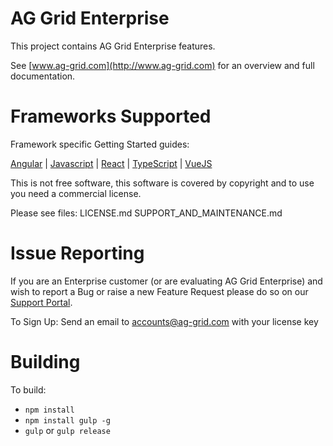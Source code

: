 AG Grid Enterprise
==============

This project contains AG Grid Enterprise features.

See [www.ag-grid.com](http://www.ag-grid.com) for an overview and full documentation.

Frameworks Supported
====================
Framework specific Getting Started guides:

[Angular](https://www.ag-grid.com/angular-grid/getting-started/) | [Javascript](https://www.ag-grid.com/javascript-grid/getting-started/) | [React](https://www.ag-grid.com/react-grid/getting-started/) | [TypeScript](https://www.ag-grid.com/javascript-grid/building-typescript/) | [VueJS](https://www.ag-grid.com/vue-grid/getting-started/)

This is not free software, this software is covered by copyright and to use you need a commercial license.

Please see files:
LICENSE.md
SUPPORT_AND_MAINTENANCE.md

Issue Reporting
==============

If you are an Enterprise customer (or are evaluating AG Grid Enterprise) and wish to report a Bug or raise a new Feature Request please do so on our [Support Portal](https://ag-grid.zendesk.com/).

To Sign Up:
Send an email to accounts@ag-grid.com with your license key

Building
==============

To build:
- `npm install`
- `npm install gulp -g`
- `gulp` or `gulp release`

